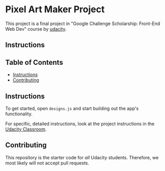 # Pixel Art Maker Project

This project is a final project in "Google Challenge Scholarship: Front-End Web Dev" course by [udacity](https://www.udacity.com/).

## Instructions


## Table of Contents

* [Instructions](#instructions)
* [Contributing](#contributing)

## Instructions

To get started, open `designs.js` and start building out the app's functionality.

For specific, detailed instructions, look at the project instructions in the [Udacity Classroom](https://classroom.udacity.com/me).

## Contributing

This repository is the starter code for _all_ Udacity students. Therefore, we most likely will not accept pull requests.
